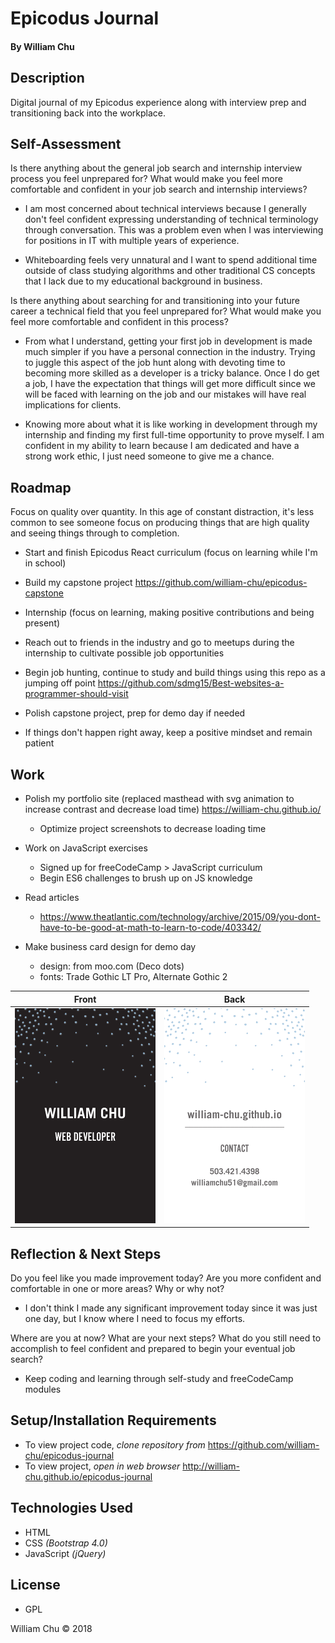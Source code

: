 # **Epicodus Journal**

#### By William Chu

## Description

Digital journal of my Epicodus experience along with interview prep and transitioning back into the workplace.

## Self-Assessment

Is there anything about the general job search and internship interview process you feel unprepared for? What would make you feel more comfortable and confident in your job search and internship interviews?

* I am most concerned about technical interviews because I generally don't feel confident expressing understanding of technical terminology through conversation. This was a problem even when I was interviewing for positions in IT with multiple years of experience.

* Whiteboarding feels very unnatural and I want to spend additional time outside of class studying algorithms and other traditional CS concepts that I lack due to my educational background in business.

Is there anything about searching for and transitioning into your future career a technical field that you feel unprepared for? What would make you feel more comfortable and confident in this process?

* From what I understand, getting your first job in development is made much simpler if you have a personal connection in the industry. Trying to juggle this aspect of the job hunt along with devoting time to becoming more skilled as a developer is a tricky balance. Once I do get a job, I have the expectation that things will get more difficult since we will be faced with learning on the job and our mistakes will have real implications for clients.

* Knowing more about what it is like working in development through my internship and finding my first full-time opportunity to prove myself. I am confident in my ability to learn because I am dedicated and have a strong work ethic, I just need someone to give me a chance.

## Roadmap

Focus on quality over quantity. In this age of constant distraction, it's less common to see someone focus on producing things that are high quality and seeing things through to completion.

* Start and finish Epicodus React curriculum (focus on learning while I'm in school)

* Build my capstone project https://github.com/william-chu/epicodus-capstone

* Internship (focus on learning, making positive contributions and being present)

* Reach out to friends in the industry and go to meetups during the internship to cultivate possible job opportunities

* Begin job hunting, continue to study and build things using this repo as a jumping off point https://github.com/sdmg15/Best-websites-a-programmer-should-visit

* Polish capstone project, prep for demo day if needed

* If things don't happen right away, keep a positive mindset and remain patient

## Work

* Polish my portfolio site (replaced masthead with svg animation to increase contrast and decrease load time) https://william-chu.github.io/
  * Optimize project screenshots to decrease loading time

* Work on JavaScript exercises
  * Signed up for freeCodeCamp > JavaScript curriculum
  * Begin ES6 challenges to brush up on JS knowledge


* Read articles
  * https://www.theatlantic.com/technology/archive/2015/09/you-dont-have-to-be-good-at-math-to-learn-to-code/403342/


* Make business card design for demo day
  * design: from moo.com (Deco dots)
  * fonts: Trade Gothic LT Pro, Alternate Gothic 2

| Front | Back |
| ----- | ---- |
| ![Business Card Front](https://github.com/william-chu/epicodus-journal/blob/master/img/cardfront.png?raw=true) | ![Business Card Reverse](https://github.com/william-chu/epicodus-journal/blob/master/img/cardreverse.png?raw=true) |

## Reflection & Next Steps

Do you feel like you made improvement today? Are you more confident and comfortable in one or more areas? Why or why not?

* I don't think I made any significant improvement today since it was just one day, but I know where I need to focus my efforts.

Where are you at now? What are your next steps? What do you still need to accomplish to feel confident and prepared to begin your eventual job search?

* Keep coding and learning through self-study and freeCodeCamp modules

## Setup/Installation Requirements

* To view project code, _clone repository from_ https://github.com/william-chu/epicodus-journal
* To view project, _open in web browser_ http://william-chu.github.io/epicodus-journal

## Technologies Used

* HTML
* CSS _(Bootstrap 4.0)_
* JavaScript _(jQuery)_

## License

* GPL

William Chu © 2018

